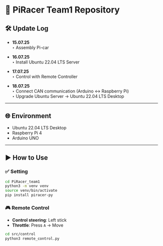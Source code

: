 # 🚗 PiRacer Team1 Repository

## 🛠️ Update Log

- **15.07.25**  
  ‣ Assembly Pi-car

- **16.07.25**  
  ‣ Install Ubuntu 22.04 LTS Server

- **17.07.25**  
  ‣ Control with Remote Controller

- **18.07.25**  
  ‣ Connect CAN communication (Arduino ↔ Raspberry Pi)  
  ‣ Upgrade Ubuntu Server → Ubuntu 22.04 LTS Desktop

---

## 🌐 Environment

- Ubuntu 22.04 LTS Desktop  
- Raspberry Pi 4  
- Arduino UNO  

---

## ▶️ How to Use

### ✅ Setting

```bash
cd PiRacer_team1
python3 -m venv venv
source venv/bin/activate
pip install piracer-py
```

### 🎮 Remote Control

- **Control steering**: Left stick  
- **Throttle**: Press `A` → Move

```bash
cd src/control  
python3 remote_control.py
```

